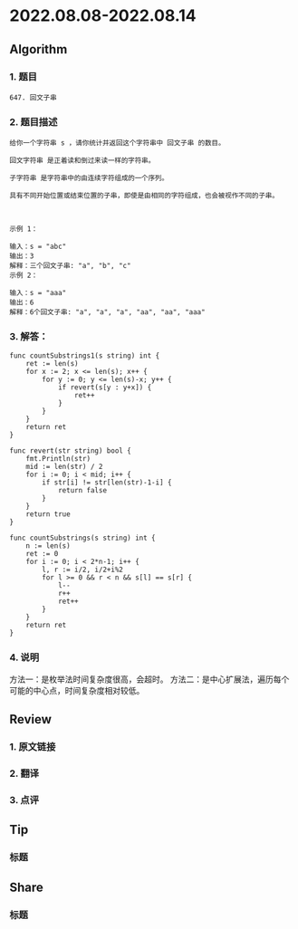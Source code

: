 # 2022.08.08-2022.08.14

## Algorithm
### 1. 题目
```
647. 回文子串
```
### 2. 题目描述
```
给你一个字符串 s ，请你统计并返回这个字符串中 回文子串 的数目。

回文字符串 是正着读和倒过来读一样的字符串。

子字符串 是字符串中的由连续字符组成的一个序列。

具有不同开始位置或结束位置的子串，即使是由相同的字符组成，也会被视作不同的子串。

 

示例 1：

输入：s = "abc"
输出：3
解释：三个回文子串: "a", "b", "c"
示例 2：

输入：s = "aaa"
输出：6
解释：6个回文子串: "a", "a", "a", "aa", "aa", "aaa"
```

### 3. 解答：
```golang
func countSubstrings1(s string) int {
	ret := len(s)
	for x := 2; x <= len(s); x++ {
		for y := 0; y <= len(s)-x; y++ {
			if revert(s[y : y+x]) {
				ret++
			}
		}
	}
	return ret
}

func revert(str string) bool {
	fmt.Println(str)
	mid := len(str) / 2
	for i := 0; i < mid; i++ {
		if str[i] != str[len(str)-1-i] {
			return false
		}
	}
	return true
}

func countSubstrings(s string) int {
	n := len(s)
	ret := 0
	for i := 0; i < 2*n-1; i++ {
		l, r := i/2, i/2+i%2
		for l >= 0 && r < n && s[l] == s[r] {
			l--
			r++
			ret++
		}
	}
	return ret
}
```
### 4. 说明
方法一：是枚举法时间复杂度很高，会超时。
方法二：是中心扩展法，遍历每个可能的中心点，时间复杂度相对较低。

## Review
### 1. 原文链接


### 2. 翻译


### 3. 点评


## Tip
### 标题


## Share
### 标题